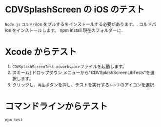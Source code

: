 <!--
# license: Licensed to the Apache Software Foundation (ASF) under one
#         or more contributor license agreements.  See the NOTICE file
#         distributed with this work for additional information
#         regarding copyright ownership.  The ASF licenses this file
#         to you under the Apache License, Version 2.0 (the
#         "License"); you may not use this file except in compliance
#         with the License.  You may obtain a copy of the License at
#
#           http://www.apache.org/licenses/LICENSE-2.0
#
#         Unless required by applicable law or agreed to in writing,
#         software distributed under the License is distributed on an
#         "AS IS" BASIS, WITHOUT WARRANTIES OR CONDITIONS OF ANY
#         KIND, either express or implied.  See the License for the
#         specific language governing permissions and limitations
#         under the License.
-->
# CDVSplashScreen の iOS のテスト
`Node.js` `コルドバ`ios をプルするをインストールする必要があります。.
コルドバ ios をインストールします。
    npm install
現在のフォルダーに.
# Xcode からテスト
  1. `CDVSplashScreenTest.xcworkspace`ファイルを起動します。
  2. スキーム] ドロップダウン メニューから"CDVSplashScreenLibTests"を選択します。
  3. クリックし、`再生`ボタンを押し、テストを実行する`レンチ`のアイコンを選択
# コマンドラインからテスト
    npm test
